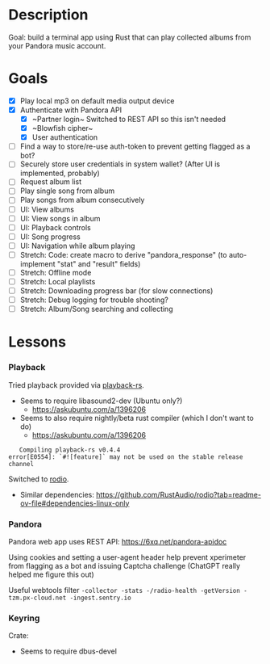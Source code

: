# Description
Goal: build a terminal app using Rust that can play collected albums from your Pandora music account.

# Goals
 - [x] Play local mp3 on default media output device
 - [x] Authenticate with Pandora API
   - [x] ~Partner login~ Switched to REST API so this isn't needed
   - [x] ~Blowfish cipher~
   - [x] User authentication
 - [ ] Find a way to store/re-use auth-token to prevent getting flagged as a bot?
 - [ ] Securely store user credentials in system wallet? (After UI is implemented, probably)
 - [ ] Request album list
 - [ ] Play single song from album
 - [ ] Play songs from album consecutively
 - [ ] UI: View albums
 - [ ] UI: View songs in album
 - [ ] UI: Playback controls 
 - [ ] UI: Song progress
 - [ ] UI: Navigation while album playing
 - [ ] Stretch: Code: create macro to derive "pandora_response" (to auto-implement "stat" and "result" fields)
 - [ ] Stretch: Offline mode
 - [ ] Stretch: Local playlists
 - [ ] Stretch: Downloading progress bar (for slow connections)
 - [ ] Stretch: Debug logging for trouble shooting?
 - [ ] Stretch: Album/Song searching and collecting

# Lessons
### Playback
Tried playback provided via [playback-rs](https://crates.io/crates/playback-rs/0.4.4).
 - Seems to require libasound2-dev (Ubuntu only?)
   - https://askubuntu.com/a/1396206
 - Seems to also require nightly/beta rust compiler (which I don't want to do)
   - https://askubuntu.com/a/1396206
```
   Compiling playback-rs v0.4.4
error[E0554]: `#![feature]` may not be used on the stable release channel
```

Switched to [rodio](https://crates.io/crates/rodio).
 - Similar dependencies: https://github.com/RustAudio/rodio?tab=readme-ov-file#dependencies-linux-only

### Pandora
Pandora web app uses REST API: https://6xq.net/pandora-apidoc

Using cookies and setting a user-agent header help prevent xperimeter from flagging as a bot and issuing Captcha challenge
(ChatGPT really helped me figure this out)

Useful webtools filter `-collector -stats -/radio-health -getVersion -tzm.px-cloud.net -ingest.sentry.io`

### Keyring
Crate: 
 - Seems to require dbus-devel